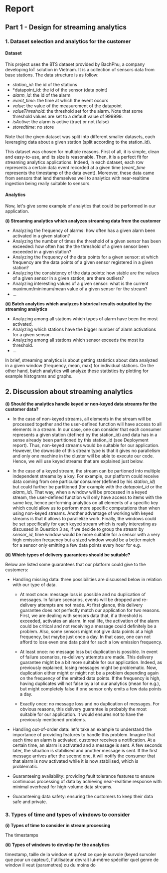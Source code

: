 # Report

## Part 1 - Design for streaming analytics

### 1. Dataset selection and analytics for the customer

#### Dataset
This project uses the BTS dataset provided by BachPhu, a company developing IoT solution in Vietnam. It is a collection of sensors data from base stations.
The data structure is as follow:
* *station_id*: the id of the stations
* *datapoint_id: the id of the sensor (data point)
* *alarm_id*: the id of the alarm
* *event_time*: the time at which the event occurs
* *value*: the value of the measurement of the datapoint
* *valueThreshold*: the threshold set for the alarm. Note that some threshold values are set to a default value of 999999.
* *isActive*: the alarm is active (true) or not (false)
* *storedtime*: no store

Note that the given dataset was split into different smaller datasets, each leveraging data about a given station (split according to the station_id). 

This dataset was chosen for multiple reasons. First of all, it is simple, clean and easy-to-use, and its size is reasonable. Then, it is a perfect fit for streaming analytics applications. Indeed, in each dataset, each row represents a certain data event recorded at a given time (*event_time* represents the timestamp of the data event). Moreover, these data came from sensors that lend themselves well to analytics with near-realtime ingestion being really suitable to sensors.


#### Analytics
Now, let's give some example of analytics that could be performed in our application.

**(i) Streaming analytics which analyzes streaming data from the customer**
- Analyzing the frequency of alarms: how often has a given alarm been activated in a given station?
- Analyzing the number of times the threshold of a given sensor has been exceeded: how often has the the threshold of a given sensor been exceeded in a given station?
- Analyzing the frequency of the data points for a given sensor: at which frequency are the data points of a given sensor registered in a given station?
- Analyzing the consistency of the data points: how stable are the values of a given sensor in a given station, are there outliers?
- Analyzing interesting values of a given sensor: what is the current maximum/minimum/mean value of a given sensor for the stream?
- ...

**(ii) Batch analytics which analyzes historical results outputted by the streaming analytics**
- Analyzing among all stations which types of alarm have been the most activated.
- Analyzing which stations have the bigger number of alarm activations for a given sensor.
- Analyzing among all stations which sensor exceeds the most its threshold.
- ...

In brief, streaming analytics is about getting statistics about data analyzed in a given window (frequency, mean, max) for individual stations. On the other hand, batch analytics will analyze these statistics by plotting for example histograms and graphs. 


## 2. Discussion about streaming analytics

**(i) Should the analytics handle keyed or non-keyed data streams for the customer data?**
* In the case of non-keyed streams, all elements in the stream will be processed together and the user-defined function will have access to all elements in a stream. In our case, one can consider that each consumer represents a given station (defined by the station_id) and data has in a sense already been partitioned by this station_id (see Deployment report). Thus, non-keyed streams would be suitable for our application. However, the downside of this stream type is that it gives no parallelism and only one machine in the cluster will be able to execute our code. Hence, we will use keyed streams that are explained just below.

* In the case of a keyed stream, the stream can be partioned into multiple independent streams by a key. For example, our platform could receive data coming from one particular consumer (defined by his *station_id*) but could further be partitioned (for example with the *datapoint_id* or the *alarm_id*). That way, when a window will be processed in a keyed stream, the user-defined function will only have access to items with the same key, hence performing analytics on all elements of a specific key which could allow us to perform more specific computations than when using non-keyed streams. Another advantage of working with keyed streams is that it allows to parallelize work. Finally, the windows could be set specifically for each keyed stream which is really interesting as discussed in Question 3 as, if we decide to group the stream by *sensor_id*, time window would be more suitable for a sensor with a very high emission frequency but a sized window would be a better match for a sensor only emitting a few data points every hour for e.g.


**(ii) Which types of delivery guarantees should be suitable?**

Below are listed some guarantees that our platform could give to the customers:
* Handling missing data: three possibilities are discussed below in relation with our type of data.
    - At most once: message loss is possible and no duplication of messages. In failure scenarios, events will be dropped and re-delivery attempts are not made. At first glance, this delivery guarantee does not perfectly match our application for two reasons. First, we are dealing with sensors data that, if a threshold is exceeded, activates an alarm. In real life, the activation of the alarm could be critical and not receiving a message could definitely be a problem. Also, some sensors might not give data points at a high frequency, but maybe just once a day. In that case, one can not afford to lose even one data point for such a low emission frequency.

    - At least once: no message loss but duplication is possible. In event of failure scenarios, re-delivery attempts are made. This delivery guarantee might be a bit more suitable for our application. Indeed, as previously explained, losing messages might be problematic. Now, duplication either might or might not be a problem depending again on the frequency of the emitted data points. If the frequency is high, having duplicates will not false by a lot our analytics (mean for e.g.), but might completely false if one sensor only emits a few data points a day.

    - Exactly once: no message loss and no duplication of messages. For obvious reasons, this delivery guarantee is probably the most suitable for our application. It would ensures not to have the previously mentioned problems. 

- Handling out-of-order data: let's take an example to understand the importance of providing features to handle this problem. Imagine that each time an alarm is activated, customer receives a notification. At a certain time, an alarm is activated and a message is sent. A few seconds later, the situation is stabilised and another message is sent. If the first message arrives after the second one, it will notify the consumer that that alarm is now activated while it is now stabilised, which is problematic.

- Guaranteeing availability: providing fault tolerance features to ensure continuous processing of data by achieving near-realtime response with minimal overhead for high-volume data streams.

- Guaranteeing data safety: ensuring the customers to keep their data safe and private.

### 3. Types of time and types of windows to consider

**(i) Types of time to consider in stream processing**

The timestamps 



**(ii) Types of windows to develop for the analytics**




timestamp, taille de la window et qu'est ce que je survole (keyed survoler que pour un capteur), l'utilisateur devrait lui-même spécifier quel genre de window il veut (parametres) ou du moins do